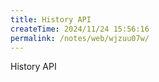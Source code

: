 ```yaml
---
title: History API
createTime: 2024/11/24 15:56:16
permalink: /notes/web/wjzuu07w/
---
```

History API